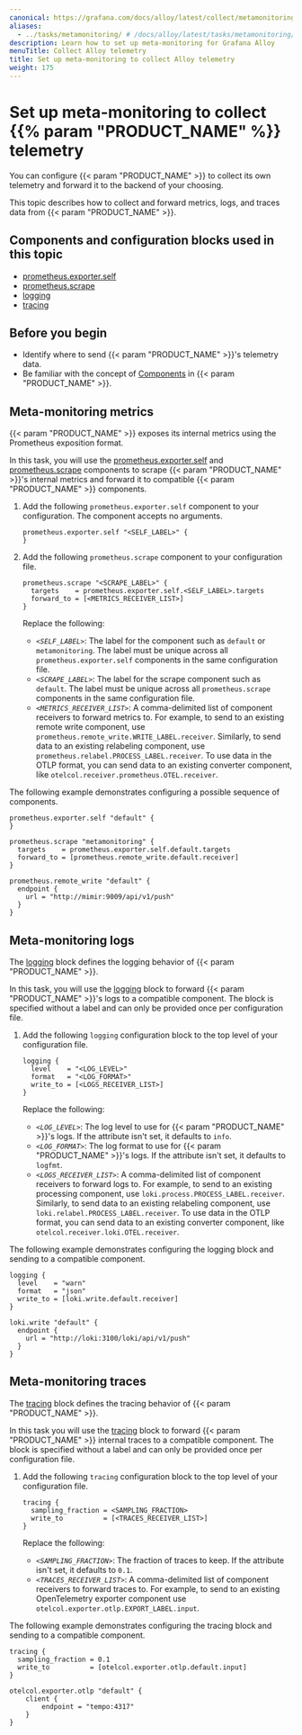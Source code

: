 ```yaml
---
canonical: https://grafana.com/docs/alloy/latest/collect/metamonitoring/
aliases:
  - ../tasks/metamonitoring/ # /docs/alloy/latest/tasks/metamonitoring/
description: Learn how to set up meta-monitoring for Grafana Alloy
menuTitle: Collect Alloy telemetry
title: Set up meta-monitoring to collect Alloy telemetry
weight: 175
---
```


# Set up meta-monitoring to collect {{% param "PRODUCT_NAME" %}} telemetry

You can configure {{< param "PRODUCT_NAME" >}} to collect its own telemetry and forward it to the backend of your choosing.

This topic describes how to collect and forward metrics, logs, and traces data from {{< param "PRODUCT_NAME" >}}.

## Components and configuration blocks used in this topic

* [prometheus.exporter.self][]
* [prometheus.scrape][]
* [logging][]
* [tracing][]

## Before you begin

* Identify where to send {{< param "PRODUCT_NAME" >}}'s telemetry data.
* Be familiar with the concept of [Components][] in {{< param "PRODUCT_NAME" >}}.

## Meta-monitoring metrics

{{< param "PRODUCT_NAME" >}} exposes its internal metrics using the Prometheus exposition format.

In this task, you will use the [prometheus.exporter.self][] and [prometheus.scrape][] components to scrape {{< param "PRODUCT_NAME" >}}'s  internal metrics and forward it to compatible {{< param "PRODUCT_NAME" >}} components.

1. Add the following `prometheus.exporter.self` component to your configuration. The component accepts no arguments.

   ```alloy
   prometheus.exporter.self "<SELF_LABEL>" {
   }
   ```

1. Add the following `prometheus.scrape` component to your configuration file.
   ```alloy
   prometheus.scrape "<SCRAPE_LABEL>" {
     targets    = prometheus.exporter.self.<SELF_LABEL>.targets
     forward_to = [<METRICS_RECEIVER_LIST>]
   }
   ```

   Replace the following:
   - _`<SELF_LABEL>`_: The label for the component such as `default` or `metamonitoring`. The label must be unique across all `prometheus.exporter.self` components in the same configuration file.
   - _`<SCRAPE_LABEL>`_: The label for the scrape component such as `default`. The label must be unique across all `prometheus.scrape` components in the same configuration file.
   - _`<METRICS_RECEIVER_LIST>`_: A comma-delimited list of component receivers to forward metrics to.
     For example, to send to an existing remote write component, use `prometheus.remote_write.WRITE_LABEL.receiver`.
     Similarly, to send data to an existing relabeling component, use `prometheus.relabel.PROCESS_LABEL.receiver`.
     To use data in the OTLP format, you can send data to an existing converter component, like `otelcol.receiver.prometheus.OTEL.receiver`.

The following example demonstrates configuring a possible sequence of components.

```alloy
prometheus.exporter.self "default" {
}

prometheus.scrape "metamonitoring" {
  targets    = prometheus.exporter.self.default.targets
  forward_to = [prometheus.remote_write.default.receiver]
}

prometheus.remote_write "default" {
  endpoint {
    url = "http://mimir:9009/api/v1/push"
  }
}
```

## Meta-monitoring logs

The [logging][] block defines the logging behavior of {{< param "PRODUCT_NAME" >}}.

In this task, you will use the [logging][] block to forward {{< param "PRODUCT_NAME" >}}'s logs to a compatible component.
The block is specified without a label and can only be provided once per configuration file.

1. Add the following `logging` configuration block to the top level of your configuration file.

   ```alloy
   logging {
     level    = "<LOG_LEVEL>"
     format   = "<LOG_FORMAT>"
     write_to = [<LOGS_RECEIVER_LIST>]
   }
   ```

   Replace the following:
   - _`<LOG_LEVEL>`_: The log level to use for {{< param "PRODUCT_NAME" >}}'s logs. If the attribute isn't set, it defaults to `info`.
   - _`<LOG_FORMAT>`_: The log format to use for {{< param "PRODUCT_NAME" >}}'s logs. If the attribute isn't set, it defaults to `logfmt`.
   - _`<LOGS_RECEIVER_LIST>`_: A comma-delimited list of component receivers to forward logs to.
     For example, to send to an existing processing component, use `loki.process.PROCESS_LABEL.receiver`.
     Similarly, to send data to an existing relabeling component, use `loki.relabel.PROCESS_LABEL.receiver`.
     To use data in the OTLP format, you can send data to an existing converter component, like `otelcol.receiver.loki.OTEL.receiver`.

The following example demonstrates configuring the logging block and sending to a compatible component.

```alloy
logging {
  level    = "warn"
  format   = "json"
  write_to = [loki.write.default.receiver]
}

loki.write "default" {
  endpoint {
    url = "http://loki:3100/loki/api/v1/push"
  }
}

```

## Meta-monitoring traces

The [tracing][] block defines the tracing behavior of {{< param "PRODUCT_NAME" >}}.

In this task you will use the [tracing][] block to forward {{< param "PRODUCT_NAME" >}} internal traces to a compatible component. The block is specified without a label and can only be provided once per configuration file.

1. Add the following `tracing` configuration block to the top level of your configuration file.

   ```alloy
   tracing {
     sampling_fraction = <SAMPLING_FRACTION>
     write_to          = [<TRACES_RECEIVER_LIST>]
   }
   ```

   Replace the following:
   - _`<SAMPLING_FRACTION>`_: The fraction of traces to keep. If the attribute isn't set, it defaults to `0.1`.
   - _`<TRACES_RECEIVER_LIST>`_: A comma-delimited list of component receivers to forward traces to.
     For example, to send to an existing OpenTelemetry exporter component use `otelcol.exporter.otlp.EXPORT_LABEL.input`.

The following example demonstrates configuring the tracing block and sending to a compatible component.

```alloy
tracing {
  sampling_fraction = 0.1
  write_to          = [otelcol.exporter.otlp.default.input]
}

otelcol.exporter.otlp "default" {
    client {
        endpoint = "tempo:4317"
    }
}
```

[prometheus.exporter.self]: ../../reference/components/prometheus.exporter.self/
[prometheus.scrape]: ../../reference/components/prometheus.scrape/
[logging]: ../../reference/config-blocks/logging/
[tracing]: ../../reference/config-blocks/tracing/
[Components]: ../../get-started/components/
